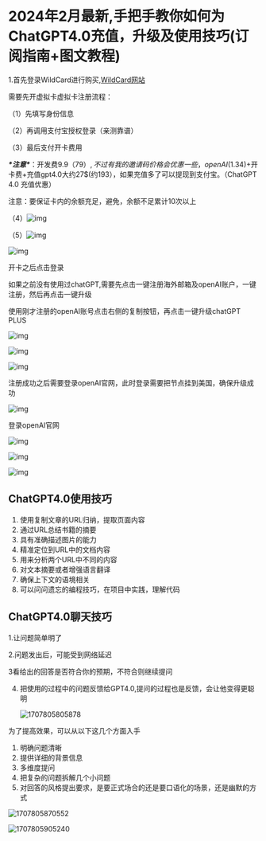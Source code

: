 # 2024年2月最新,手把手教你如何为ChatGPT4.0充值，升级及使用技巧(订阅指南+图文教程)

1.首先登录WildCard进行购买,[WildCard网站](https://bewildcard.com/i/GPT321)

需要先开虚拟卡虚拟卡注册流程：

（1）先填写身份信息

（2）再调用支付宝授权登录（亲测靠谱）

（3）最后支付开卡费用

***\*注意\****：开发费9.9$（79）,不过有我的邀请码价格会优惠一些，openAI(1.34$)+开卡费+充值gpt4.0大约27$(约193），如果充值多了可以提现到支付宝。（ChatGPT 4.0 充值优惠）

注意：要保证卡内的余额充足，避免，余额不足累计10次以上

（4）![img](https://chatd.oss-us-east-1.aliyuncs.com/img2/202402131457174.jpeg)

（5）![img](https://chatd.oss-us-east-1.aliyuncs.com/img2/202402131457725.jpeg)

![img](https://chatd.oss-us-east-1.aliyuncs.com/img2/202402131457485.jpeg)

开卡之后点击登录

如果之前没有使用过chatGPT,需要先点击一键注册海外邮箱及openAI账户，一键注册，然后再点击一键升级

使用刚才注册的openAI账号点击右侧的复制按钮，再点击一键升级chatGPT PLUS

![img](https://chatd.oss-us-east-1.aliyuncs.com/img2/202402131457503.jpeg)

![img](https://chatd.oss-us-east-1.aliyuncs.com/img2/202402131457548.jpeg)

![img](https://chatd.oss-us-east-1.aliyuncs.com/img2/202402131457239.jpeg)

注册成功之后需要登录openAI官网，此时登录需要把节点挂到美国，确保升级成功

![img](https://chatd.oss-us-east-1.aliyuncs.com/img2/202402131457586.jpeg)

登录openAI官网

![img](https://chatd.oss-us-east-1.aliyuncs.com/img2/202402131457386.jpeg)

![img](https://chatd.oss-us-east-1.aliyuncs.com/img2/202402131457253.jpeg)

![img](https://chatd.oss-us-east-1.aliyuncs.com/img2/202402131457961.jpeg)

## ChatGPT4.0使用技巧

1. 使用复制文章的URL归纳，提取页面内容
2. 通过URL总结书籍的摘要
3. 具有准确描述图片的能力
4. 精准定位到URL中的文档内容
5. 用来分析两个URL中不同的内容
6. 对文本摘要或者增强语言翻译
7. 确保上下文的语境相关
8. 可以问问遗忘的编程技巧，在项目中实践，理解代码

## ChatGPT4.0聊天技巧

1.让问题简单明了

2.问题发出后，可能受到网络延迟

3看给出的回答是否符合你的预期，不符合则继续提问

4. 把使用的过程中的问题反馈给GPT4.0,提问的过程也是反馈，会让他变得更聪明

   ![1707805805878](https://chatd.oss-us-east-1.aliyuncs.com/img2/202402131457566.png)

为了提高效果，可以从以下这几个方面入手

1. 明确问题清晰
2. 提供详细的背景信息
3. 多维度提问
4. 把复杂的问题拆解几个小问题
5. 对回答的风格提出要求，是要正式场合的还是要口语化的场景，还是幽默的方式

![1707805870552](https://chatd.oss-us-east-1.aliyuncs.com/img2/202402131457705.png)

![1707805905240](https://chatd.oss-us-east-1.aliyuncs.com/img2/202402131457799.png)
